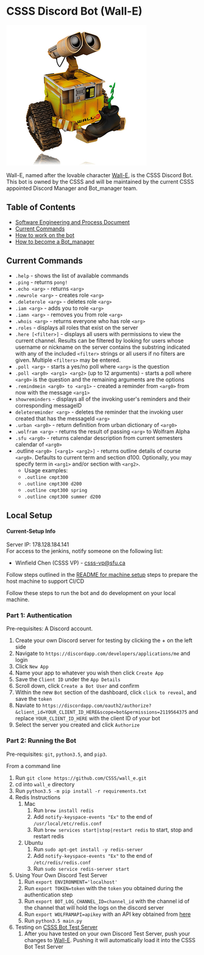 # CSSS Discord Bot (Wall-E)  

![The One and Only, Lovable Wall-E](wall_e_pic.jpg)

Wall-E, named after the lovable character [Wall-E](https://en.wikipedia.org/wiki/WALL-E), is the CSSS Discord Bot. This bot is owned by the CSSS and will be maintained by the current CSSS appointed Discord Manager and Bot_manager team. 


## Table of Contents
- [Software Engineering and Process Document](documentation/Software%20Engineering%20and%20Process%20Document)
- [Current Commands](#current-commands)  
- [How to work on the bot](documentation/Working_on_the_Bot.md)  
- [How to become a Bot_manager](documentation/Being_a_Bot_manager.md)

## Current Commands

* `.help` - shows the list of available commands
* `.ping` - returns `pong!`
* `.echo <arg>` - returns `<arg>`
* `.newrole <arg>` - creates role `<arg>`
* `.deleterole <arg>` - deletes role `<arg>`
* `.iam <arg>` - adds you to role `<arg>`
* `.iamn <arg>` - removes you from role `<arg>`
* `.whois <arg>` - returns everyone who has role `<arg>`
* `.roles` - displays all roles that exist on the server
* `.here [<filter>]` - displays all users with permissions to view the current channel. Results can be filtered by looking for users whose username or nickname on the server contains the substring indicated with any of the included `<filter>` strings or all users if no filters are given. Multiple `<filters>` may be entered.
* `.poll <arg>` - starts a yes/no poll where `<arg>` is the question
* `.poll <arg0> <arg1> <arg2>` (up to 12 arguments) - starts a poll where `<arg0>` is the question and the remaining arguments are the options
* `.remindmein <arg0> to <arg1>` - created a reminder from `<arg0>` from now with the message `<arg1>`
* `showreminders` - displays all of the invoking user's reminders and their corresponding messageID
* `deletereminder <arg>` - deletes the reminder that the invoking user created that has the messageId `<arg>`
* `.urban <arg0>` - return definition from urban dictionary of `<arg0>`
* `.wolfram <arg>` - returns the result of passing `<arg>` to Wolfram Alpha
* `.sfu <arg0>` - returns calendar description from current semesters calendar of `<arg0>`
* .outline `<arg0> [<arg1> <arg2>]` - returns outline details of course `<arg0>`. Defaults to current term and section d100. Optionally, you may specify term in `<arg1>` and/or section with `<arg2>`. 
    * Usage examples:
    * `.outline cmpt300`
    * `.outline cmpt300 d200`
    * `.outline cmpt300 spring`
    * `.outline cmpt300 summer d200`

## Local Setup

#### Current-Setup Info  
Server IP: 178.128.184.141    
For access to the jenkins, notify someone on the following list:  
* Winfield Chen (CSSS VP) - csss-vp@sfu.ca  

Follow steps outlined in the [README for machine setup](files_for_machine_setup) steps to prepare the host machine to support CI/CD

Follow these steps to run the bot and do development on your local machine.  

### Part 1: Authentication

Pre-requisites: A Discord account.

1. Create your own Discord server for testing by clicking the + on the left side
1. Navigate to `https://discordapp.com/developers/applications/me` and login
1. Click `New App`
1. Name your app to whatever you wish then click `Create App`
1. Save the `Client ID` under the `App Details`
1. Scroll down, click `Create a Bot User` and confirm
1. Within the new `Bot` section of the dashboard, click `click to reveal`, and save the `token`
1. Naviate to `https://discordapp.com/oauth2/authorize?&client_id=YOUR_CLIENT_ID_HERE&scope=bot&permissions=2119564375` and replace `YOUR_CLIENT_ID_HERE` with the client ID of your bot
1. Select the server you created and click `Authorize`

### Part 2: Running the Bot

Pre-requisites: `git`, `python3.5`, and `pip3`.

From a command line
1. Run `git clone https://github.com/CSSS/wall_e.git`
1. cd into `wall_e` directory
1. Run `python3.5 -m pip install -r requirements.txt`
1. Redis Instructions
   1. Mac
      1. Run `brew install redis`
      1. Add `notify-keyspace-events "Ex"` to the end of `/usr/local/etc/redis.conf`
      1. Run `brew services start|stop|restart redis` to start, stop and restart redis
   1. Ubuntu
      1. Run `sudo apt-get install -y redis-server`
      1. Add `notify-keyspace-events "Ex"` to the end of `/etc/redis/redis.conf`
      1. Run `sudo service redis-server start`
1. Using Your Own Discord Test Server
   1. Run `export ENVIRONMENT='localhost'`
   1. Run `export TOKEN=token` with the `token` you obtained during the authentication step
   1. Run `export BOT_LOG_CHANNEL_ID=channel_id` with the channel id of the channel that will hold the logs on the discord server
   1. Run `export WOLFRAMAPI=apikey` with an API key obtained from [here](https://products.wolframalpha.com/api/)
   1. Run `python3.5 main.py`
1. Testing on [CSSS Bot Test Server](https://discord.gg/c3MPjY5)
   1. After you have tested on your own Discord Test Server, push your changes to [Wall-E](https://github.com/CSSS/wall_e). Pushing it will automatically load it into the CSSS Bot Test Server